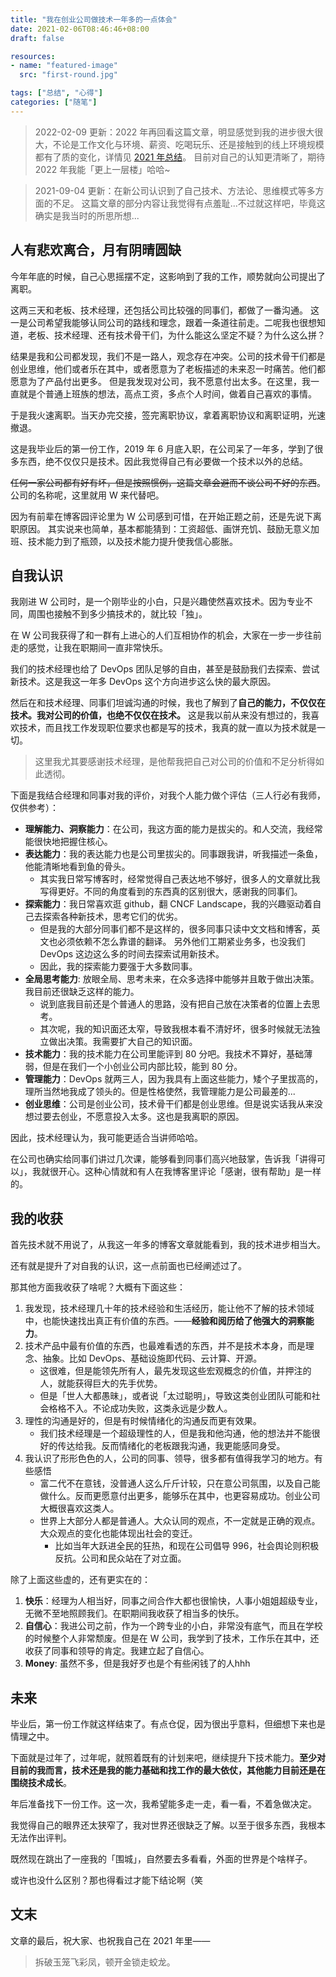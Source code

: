 ```yaml
---
title: "我在创业公司做技术一年多的一点体会"
date: 2021-02-06T08:46:46+08:00
draft: false

resources:
- name: "featured-image"
  src: "first-round.jpg"

tags: ["总结", "心得"]
categories: ["随笔"]
---
```


>2022-02-09 更新：2022 年再回看这篇文章，明显感觉到我的进步很大很大，不论是工作文化与环境、薪资、吃喝玩乐、还是接触到的线上环境规模都有了质的变化，详情见 [2021 年总结](https://thiscute.world/posts/2021-summary/)。
目前对自己的认知更清晰了，期待 2022 年我能「更上一层楼」哈哈~

>2021-09-04 更新：在新公司认识到了自己技术、方法论、思维模式等多方面的不足。
这篇文章的部分内容让我觉得有点羞耻...不过就这样吧，毕竟这确实是我当时的所思所想...

## 人有悲欢离合，月有阴晴圆缺

今年年底的时候，自己心思摇摆不定，这影响到了我的工作，顺势就向公司提出了离职。

这两三天和老板、技术经理，还包括公司比较强的同事们，都做了一番沟通。
这一是公司希望我能够认同公司的路线和理念，跟着一条道往前走。二呢我也很想知道，老板、技术经理、还有技术骨干们，为什么能这么坚定不疑？为什么这么拼？

结果是我和公司都发现，我们不是一路人，观念存在冲突。公司的技术骨干们都是创业思维，他们或者乐在其中，或者愿意为了老板描述的未来忍一时痛苦。他们都愿意为了产品付出更多。
但是我发现对公司，我不愿意付出太多。在这里，我一直就是个普通上班族的想法，高点工资，多点个人时间，做着自己喜欢的事情。

于是我火速离职。当天办完交接，签完离职协议，拿着离职协议和离职证明，光速撤退。

这是我毕业后的第一份工作，2019 年 6 月底入职，在公司呆了一年多，学到了很多东西，绝不仅仅只是技术。因此我觉得自己有必要做一个技术以外的总结。

~~任何一家公司都有好有坏，但是按照惯例，这篇文章会避而不谈公司不好的东西~~。公司的名称呢，这里就用 W 来代替吧。

因为有前辈在博客园评论里为 W 公司感到可惜，在开始正题之前，还是先说下离职原因。
其实说来也简单，基本都能猜到：工资超低、画饼充饥、鼓励无意义加班、技术能力到了瓶颈，以及技术能力提升使我信心膨胀。


## 自我认识

我刚进 W 公司时，是一个刚毕业的小白，只是兴趣使然喜欢技术。因为专业不同，周围也接触不到多少搞技术的，就比较「独」。

在 W 公司我获得了和一群有上进心的人们互相协作的机会，大家在一步一步往前走的感觉，让我在职期间一直非常快乐。

我们的技术经理也给了 DevOps 团队足够的自由，甚至是鼓励我们去探索、尝试新技术。这是我这一年多 DevOps 这个方向进步这么快的最大原因。

然后在和技术经理、同事们坦诚沟通的时候，我也了解到了**自己的能力，不仅仅在技术。我对公司的价值，也绝不仅仅在技术。**
这是我以前从来没有想过的，我喜欢技术，而且找工作发现职位要求也都是写的技术，我真的就一直以为技术就是一切。

>这里我尤其要感谢技术经理，是他帮我把自己对公司的价值和不足分析得如此透彻。

下面是我结合经理和同事对我的评价，对我个人能力做个评估（三人行必有我师，仅供参考）：

- **理解能力、洞察能力**：在公司，我这方面的能力是拔尖的。和人交流，我经常能很快地把握住核心。
- **表达能力**：我的表达能力也是公司里拔尖的。同事跟我讲，听我描述一条鱼，他能清晰地看到鱼的骨头。
  - 其实我日常写博客时，经常觉得自己表达地不够好，很多人的文章就比我写得更好。不同的角度看到的东西真的区别很大，感谢我的同事们。
- **探索能力**：我日常喜欢逛 github，翻 CNCF Landscape，我的兴趣驱动着自己去探索各种新技术，思考它们的优劣。 
  - 但是我的大部分同事们都不是这样的，很多同事只读中文文档和博客，英文也必须依赖不怎么靠谱的翻译。
    另外他们工期紧业务多，也没我们 DevOps 这边这么多的时间去探索试用新技术。
  - 因此，我的探索能力要强于大多数同事。
- **全局思考能力**: 放眼全局、思考未来，在众多选择中能够并且敢于做出决策。我目前还很缺乏这样的能力。
  - 说到底我目前还是个普通人的思路，没有把自己放在决策者的位置上去思考。
  - 其次呢，我的知识面还太窄，导致我根本看不清好坏，很多时候就无法独立做出决策。我需要扩大自己的知识面。
- **技术能力**：我的技术能力在公司里能评到 80 分吧。我技术不算好，基础薄弱，但是在我们一个小创业公司内部比较，能到 80 分。
- **管理能力**：DevOps 就两三人，因为我具有上面这些能力，矮个子里拔高的，理所当然地我成了领头的。但是性格使然，我管理能力是公司最差的...
- **创业思维**：公司是创业公司，技术骨干们都是创业思维。但是说实话我从来没想过要去创业，不愿意投入太多。这也是我离职的原因。

因此，技术经理认为，我可能更适合当讲师哈哈。

在公司也确实给同事们讲过几次课，能够看到同事们高兴地鼓掌，告诉我「讲得可以」，我就很开心。这种心情就和有人在我博客里评论「感谢，很有帮助」是一样的。


## 我的收获

首先技术就不用说了，从我这一年多的博客文章就能看到，我的技术进步相当大。

还有就是提升了对自我的认识，这一点前面也已经阐述过了。

那其他方面我收获了啥呢？大概有下面这些：

1. 我发现，技术经理几十年的技术经验和生活经历，能让他不了解的技术领域中，也能快速找出真正有价值的东西。——**经验和阅历给了他强大的洞察能力**。
2. 技术产品中最有价值的东西，也最难看透的东西，并不是技术本身，而是理念、抽象。比如 DevOps、基础设施即代码、云计算、开源。
   - 这很难，但是能领先所有人，最先发现这些宏观概念的价值，并押注的人，就能获得巨大的先手优势。
   - 但是「世人大都愚昧」，或者说「太过聪明」，导致这类创业团队可能和社会格格不入。不论成功失败，这类永远是少数人。
4. 理性的沟通是好的，但是有时候情绪化的沟通反而更有效果。
   - 我们技术经理是一个超级理性的人，但是我和他沟通，他的想法并不能很好的传达给我。反而情绪化的老板跟我沟通，我更能感同身受。
5. 我认识了形形色色的人，公司的同事、领导，很多都有值得我学习的地方。有些感悟
    - 富二代不在意钱，没普通人这么斤斤计较，只在意公司氛围，以及自己能做什么。反而更愿意付出更多，能够乐在其中，也更容易成功。创业公司大概很喜欢这类人。
    - 世界上大部分人都是普通人。大众认同的观点，不一定就是正确的观点。大众观点的变化也能体现出社会的变迁。
      - 比如当年大跃进全民的狂热，和现在公司倡导 996，社会舆论则积极反抗。公司和民众站在了对立面。


除了上面这些虚的，还有更实在的：

1. **快乐**：经理为人相当好，同事之间合作大都也很愉快，人事小姐姐超级专业，无微不至地照顾我们。在职期间我收获了相当多的快乐。
1. **自信心**：我进公司之前，作为一个跨专业的小白，非常没有底气，而且在学校的时候整个人非常颓废。但是在 W 公司，我学到了技术，工作乐在其中，还收获了同事和领导的肯定。我建立起了自信心。
1. **Money**: 虽然不多，但是我好歹也是个有些闲钱了的人hhh


## 未来

毕业后，第一份工作就这样结束了。有点仓促，因为很出乎意料，但细想下来也是情理之中。

下面就是过年了，过年呢，就照着既有的计划来吧，继续提升下技术能力。**至少对目前的我而言，技术还是我的能力基础和找工作的最大依仗，其他能力目前还是在围绕技术成长**。

年后准备找下一份工作。这一次，我希望能多走一走，看一看，不着急做决定。

我觉得自己的眼界还太狭窄了，我对世界还很缺乏了解。以至于很多东西，我根本无法作出评判。

既然现在跳出了一座我的「围城」，自然要去多看看，外面的世界是个啥样子。

或许也没什么区别？那也得看过才能下结论啊（笑

## 文末

文章的最后，祝大家、也祝我自己在 2021 年里——

>拆破玉笼飞彩凤，顿开金锁走蛟龙。
